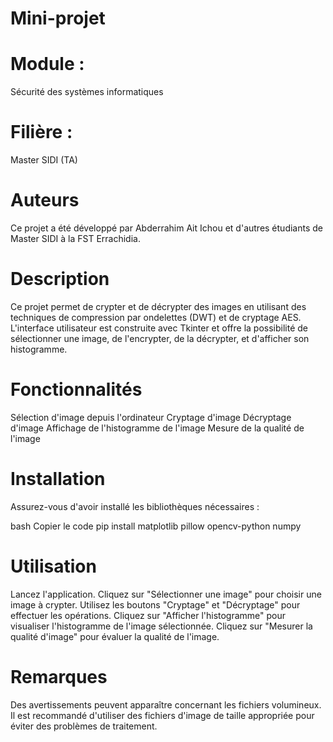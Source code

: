 # Mini-projet

# Module :
Sécurité des systèmes informatiques

# Filière :
Master SIDI (TA)

# Auteurs
Ce projet a été développé par Abderrahim Ait Ichou et d'autres étudiants de Master SIDI à la FST Errachidia.

# Description
Ce projet permet de crypter et de décrypter des images en utilisant des techniques de compression par ondelettes (DWT) et de cryptage AES. L'interface utilisateur est construite avec Tkinter et offre la possibilité de sélectionner une image, de l'encrypter, de la décrypter, et d'afficher son histogramme.

# Fonctionnalités
Sélection d'image depuis l'ordinateur
Cryptage d'image
Décryptage d'image
Affichage de l'histogramme de l'image
Mesure de la qualité de l'image
# Installation
Assurez-vous d'avoir installé les bibliothèques nécessaires :

bash
Copier le code
pip install matplotlib pillow opencv-python numpy
# Utilisation
Lancez l'application.
Cliquez sur "Sélectionner une image" pour choisir une image à crypter.
Utilisez les boutons "Cryptage" et "Décryptage" pour effectuer les opérations.
Cliquez sur "Afficher l'histogramme" pour visualiser l'histogramme de l'image sélectionnée.
Cliquez sur "Mesurer la qualité d'image" pour évaluer la qualité de l'image.
# Remarques
Des avertissements peuvent apparaître concernant les fichiers volumineux. Il est recommandé d'utiliser des fichiers d'image de taille appropriée pour éviter des problèmes de traitement.
